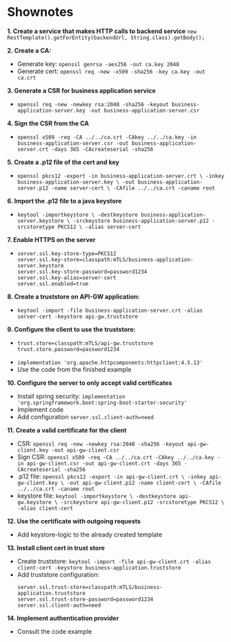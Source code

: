 # Shownotes

__1. Create a service that makes HTTP calls to backend service__
  `new RestTemplate().getForEntity(backendUrl, String.class).getBody();`

__2. Create a CA:__
  - Generate key: `openssl genrsa -aes256 -out ca.key 2048`
  - Generate cert: `openssl req -new -x509 -sha256 -key ca.key -out ca.crt`

__3. Generate a CSR for business application service__
  - `openssl req -new -newkey rsa:2048 -sha256 -keyout business-application-server.key -out business-application-server.csr`

__4. Sign the CSR from the CA__
  - `openssl x509 -req -CA ../../ca.crt -CAkey ../../ca.key -in business-application-server.csr -out business-application-server.crt -days 365 -CAcreateserial -sha256`

__5. Create a .p12 file of the cert and key__
  - `openssl pkcs12 -export -in business-application-server.crt \
      -inkey business-application-server.key \
      -out business-application-server.p12 -name server-cert \
      -CAfile ../../ca.crt -caname root`

__6. Import the .p12 file to a java keystore__
  - `keytool -importkeystore \
        -destkeystore business-application-server.keystore \
        -srckeystore business-application-server.p12 -srcstoretype PKCS12 \
        -alias server-cert`

__7. Enable HTTPS on the server__
  - ```
    server.ssl.key-store-type=PKCS12
    server.ssl.key-store=classpath:mTLS/business-application-server.keystore
    server.ssl.key-store-password=password1234
    server.ssl.key-alias=server-cert
    server.ssl.enabled=true
    ```

__8. Create a truststore on API-GW application:__
  - `keytool -import -file business-application-server.crt -alias server-cert -keystore api-gw.truststore`

__9. Configure the client to use the truststore:__
  - ```
    trust.store=classpath:mTLS/api-gw.truststore
    trust.store.password=password1234
    ```
  - `implementation 'org.apache.httpcomponents:httpclient:4.5.13'`
  - Use the code from the finished example

__10. Configure the server to only accept valid certificates__
  - Install spring security: `implementation 'org.springframework.boot:spring-boot-starter-security'`
  - Implement code
  - Add configuration `server.ssl.client-auth=need`

__11. Create a valid certificate for the client__
  - CSR: `openssl req -new -newkey rsa:2048 -sha256 -keyout api-gw-client.key -out api-gw-client.csr`
  - Sign CSR: `openssl x509 -req -CA ../../ca.crt -CAkey ../../ca.key -in api-gw-client.csr -out api-gw-client.crt -days 365 -CAcreateserial -sha256`
  - .p12 file: `openssl pkcs12 -export -in api-gw-client.crt \
      -inkey api-gw-client.key \
      -out api-gw-client.p12 -name client-cert \
      -CAfile ../../ca.crt -caname root`
  - keystore file: `keytool -importkeystore \
        -destkeystore api-gw.keystore \
        -srckeystore api-gw-client.p12 -srcstoretype PKCS12 \
        -alias client-cert`

__12. Use the certificate with outgoing requests__
  - Add keystore-logic to the already created template

__13. Install client cert in trust store__
  - Create truststore: `keytool -import -file api-gw-client.crt -alias client-cert -keystore business-application.truststore`
  - Add truststore configuration:
    ```
    server.ssl.trust-store=classpath:mTLS/business-application.truststore
    server.ssl.trust-store-password=password1234
    server.ssl.client-auth=need
    ```
__14. Implement authentication provider__
  - Consult the code example
  